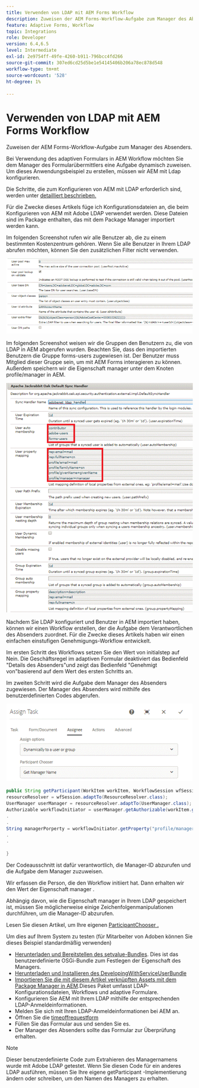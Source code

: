```yaml
---
title: Verwenden von LDAP mit AEM Forms Workflow
description: Zuweisen der AEM Forms-Workflow-Aufgabe zum Manager des Absenders
feature: Adaptive Forms, Workflow
topic: Integrations
role: Developer
version: 6.4,6.5
level: Intermediate
exl-id: 2e9754ff-49fe-4260-b911-796bcc4fd266
source-git-commit: 307ed6cd25d5be1e54145406b206a78ec878d548
workflow-type: tm+mt
source-wordcount: '528'
ht-degree: 1%

---
```


# Verwenden von LDAP mit AEM Forms Workflow

Zuweisen der AEM Forms-Workflow-Aufgabe zum Manager des Absenders.

Bei Verwendung des adaptiven Formulars in AEM Workflow möchten Sie dem Manager des Formularübermittlers eine Aufgabe dynamisch zuweisen. Um dieses Anwendungsbeispiel zu erstellen, müssen wir AEM mit Ldap konfigurieren.

Die Schritte, die zum Konfigurieren von AEM mit LDAP erforderlich sind, werden unter [detailliert beschrieben.](https://helpx.adobe.com/experience-manager/6-5/sites/administering/using/ldap-config.html)

Für die Zwecke dieses Artikels füge ich Konfigurationsdateien an, die beim Konfigurieren von AEM mit Adobe LDAP verwendet werden. Diese Dateien sind im Package enthalten, das mit dem Package Manager importiert werden kann.

Im folgenden Screenshot rufen wir alle Benutzer ab, die zu einem bestimmten Kostenzentrum gehören. Wenn Sie alle Benutzer in Ihrem LDAP abrufen möchten, können Sie den zusätzlichen Filter nicht verwenden.

![LDAP-Konfiguration](assets/costcenterldap.gif)

Im folgenden Screenshot weisen wir die Gruppen den Benutzern zu, die von LDAP in AEM abgerufen wurden. Beachten Sie, dass den importierten Benutzern die Gruppe forms-users zugewiesen ist. Der Benutzer muss Mitglied dieser Gruppe sein, um mit AEM Forms interagieren zu können. Außerdem speichern wir die Eigenschaft manager unter dem Knoten profile/manager in AEM.

![Synchandler](assets/synchandler.gif)

Nachdem Sie LDAP konfiguriert und Benutzer in AEM importiert haben, können wir einen Workflow erstellen, der die Aufgabe dem Verantwortlichen des Absenders zuordnet. Für die Zwecke dieses Artikels haben wir einen einfachen einstufigen Genehmigungs-Workflow entwickelt.

Im ersten Schritt des Workflows setzen Sie den Wert von initialstep auf Nein. Die Geschäftsregel im adaptiven Formular deaktiviert das Bedienfeld &quot;Details des Absenders&quot;und zeigt das Bedienfeld &quot;Genehmigt von&quot;basierend auf dem Wert des ersten Schritts an.

Im zweiten Schritt wird die Aufgabe dem Manager des Absenders zugewiesen. Der Manager des Absenders wird mithilfe des benutzerdefinierten Codes abgerufen.

![Assign Task](assets/assigntask.gif)

```java
public String getParticipant(WorkItem workItem, WorkflowSession wfSession, MetaDataMap arg2) throws WorkflowException{
resourceResolver = wfSession.adaptTo(ResourceResolver.class);
UserManager userManager = resourceResolver.adaptTo(UserManager.class);
Authorizable workflowInitiator = userManager.getAuthorizable(workItem.getWorkflow().getInitiator());
.
.
String managerPorperty = workflowInitiator.getProperty("profile/manager")[0].getString();
.
.

}
```

Der Codeausschnitt ist dafür verantwortlich, die Manager-ID abzurufen und die Aufgabe dem Manager zuzuweisen.

Wir erfassen die Person, die den Workflow initiiert hat. Dann erhalten wir den Wert der Eigenschaft manager .

Abhängig davon, wie die Eigenschaft manager in Ihrem LDAP gespeichert ist, müssen Sie möglicherweise einige Zeichenfolgenmanipulationen durchführen, um die Manager-ID abzurufen.

Lesen Sie diesen Artikel, um Ihre eigenen [  ParticipantChooser .](https://experienceleague.adobe.com/docs/experience-manager-learn/getting-started-wknd-tutorial-develop/overview.html?lang=de&amp;CID=RedirectAEMCommunityKautuk)

Um dies auf Ihrem System zu testen (für Mitarbeiter von Adoben können Sie dieses Beispiel standardmäßig verwenden)

* [Herunterladen und Bereitstellen des setvalue-Bundles](/help/forms/assets/common-osgi-bundles/SetValueApp.core-1.0-SNAPSHOT.jar). Dies ist das benutzerdefinierte OSGi-Bundle zum Festlegen der Eigenschaft des Managers.
* [Herunterladen und Installieren des DevelopingWithServiceUserBundle](/help/forms/assets/common-osgi-bundles/DevelopingWithServiceUser.jar)
* [Importieren Sie die mit diesem Artikel verknüpften Assets mit dem Package Manager in AEM](assets/aem-forms-ldap.zip).Dieses Paket umfasst LDAP-Konfigurationsdateien, Workflows und adaptive Formulare.
* Konfigurieren Sie AEM mit Ihrem LDAP mithilfe der entsprechenden LDAP-Anmeldeinformationen.
* Melden Sie sich mit Ihren LDAP-Anmeldeinformationen bei AEM an.
* Öffnen Sie die [timeoffrequestform](http://localhost:4502/content/dam/formsanddocuments/helpx/timeoffrequestform/jcr:content?wcmmode=disabled)
* Füllen Sie das Formular aus und senden Sie es.
* Der Manager des Absenders sollte das Formular zur Überprüfung erhalten.

>[!NOTE]
>
>Dieser benutzerdefinierte Code zum Extrahieren des Managernamens wurde mit Adobe LDAP getestet. Wenn Sie diesen Code für ein anderes LDAP ausführen, müssen Sie Ihre eigene getParticipant -Implementierung ändern oder schreiben, um den Namen des Managers zu erhalten.
